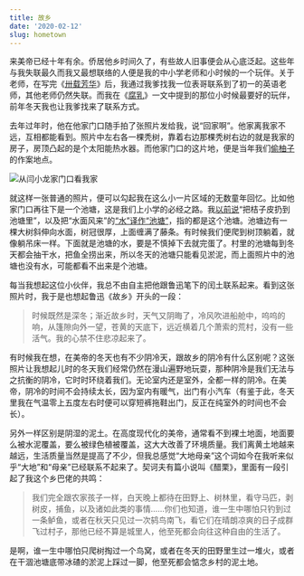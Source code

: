 ```yaml
---
title: 故乡
date: '2020-02-12'
slug: hometown
---
```


来美帝已经十年有余。侨居他乡时间久了，有些故人旧事便会从心底泛起。这些年与我失联最久而我又最想联络的人便是我的中小学老师和小时候的一个玩伴。关于老师，在写完《[卅载芳华](/cn/2018/10/middle-school-teachers/)》后，我通过我爹找我一位表哥联系到了初一的英语老师，其他老师仍然失联。而我在《[腐乳](/cn/2018/11/fermented-tofu/)》一文中提到的那位小时候最要好的玩伴，前年冬天我也让我爹找来了联系方式。

去年过年时，他在他家门口随手拍了张照片发给我，说“回家啊”。他家离我家不远，互相都能看到。照片中左右各一棵秃树，靠着右边那棵秃树右边的就是我家的房子，房顶凸起的是个太阳能热水器。而他家门口的这片地，便是当年我们[偷柚子](/cn/2018/12/craving/#偷柚子)的作案地点。

![从闫小龙家门口看我家](https://user-images.githubusercontent.com/163582/74372995-3b688380-4da1-11ea-9418-cbac7f7ee4a2.jpg)

就这样一张普通的照片，便可以勾起我在这么小一片区域的无数童年回忆。比如他家门口再往下是一个池塘，这是我们上小学的必经之路。我[以前说](/cn/2018/12/craving/#青桔子)“把桔子皮扔到池塘里”，以及把“水面风来”的[“水”译作“池塘”](/en/2020/02/on-a-clear-night/)，指的都是这个池塘。池塘边有一棵大树斜伸向水面，树冠很厚，上面缠满了藤条。有时候我们便爬到树顶躺着，就像躺吊床一样。下面就是池塘的水，要是不慎掉下去就完蛋了。村里的池塘每到冬天都会抽干水，把鱼全捞出来，所以冬天的池塘只能看见淤泥，而上面照片中的池塘也没有水，可能都看不出来是个池塘。

每当我想起这位小伙伴，我总不由自主把他跟鲁迅笔下的闰土联系起来。看到这张照片时，我于是也想起鲁迅《故乡》开头的一段：

> 时候既然是深冬；渐近故乡时，天气又阴晦了，冷风吹进船舱中，呜呜的响，从篷隙向外一望，苍黄的天底下，远近横着几个萧索的荒村，没有一些活气。我的心禁不住悲凉起来了。

有时候我在想，在美帝的冬天也有不少阴冷天，跟故乡的阴冷有什么区别呢？这张照片让我想起儿时的冬天我们经常仍然在漫山遍野地玩耍，那种阴冷是我们无法与之抗衡的阴冷，它时时环绕着我们。无论室内还是室外，全都一样的阴冷。在美帝，阴冷的时间不会持续太长，因为室内有暖气，出门有小汽车（有鉴于此，冬天里我在气温零上五度左右时便可以穿短裤拖鞋出门，反正在纯室外的时间也不会长）。

另外一样区别是阴湿的泥土。在高度现代化的美帝，通常看不到裸土地面，地面要么被水泥覆盖，要么被绿色植被覆盖，这大大改善了环境质量。我们离黄土地越来越远，生活质量当然是提高了不少，但我总感觉“大地母亲”这个词如今在我听来似乎“大地”和“母亲”已经联系不起来了。契诃夫有篇小说叫《醋栗》，里面有一段引起了我这个乡巴佬的共鸣：

> 我们完全跟农家孩子一样，白天晚上都待在田野上、树林里，看守马匹，剥树皮，捕鱼，以及诸如此类的事情……你们也知道，谁一生中哪怕只钓到过一条鲈鱼，或者在秋天只见过一次鸫鸟南飞，看它们在晴朗凉爽的日子成群飞过村子，那他已经不算是城里人，他至死都会向往这种自由的生活了。

是啊，谁一生中哪怕只爬树掏过一个鸟窝，或者在冬天的田野里生过一堆火，或者在干涸池塘底带冰碴的淤泥上踩过一脚，他至死都会惦念乡村的泥土地。
